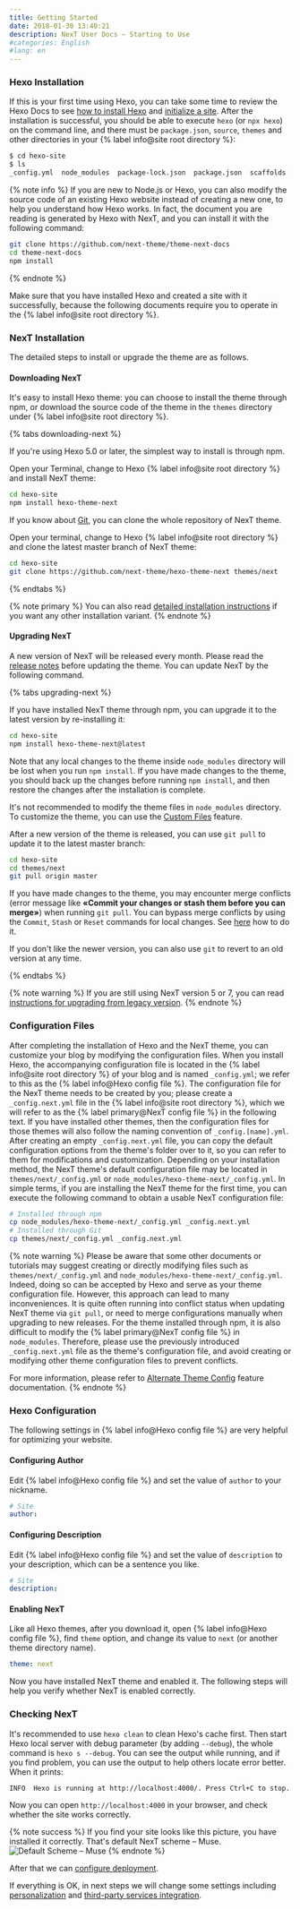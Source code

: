 ```yaml
---
title: Getting Started
date: 2018-01-30 13:40:21
description: NexT User Docs – Starting to Use
#categories: English
#lang: en
---
```


### Hexo Installation

If this is your first time using Hexo, you can take some time to review the Hexo Docs to see [how to install Hexo](https://hexo.io/docs/) and [initialize a site](https://hexo.io/docs/setup). After the installation is successful, you should be able to execute `hexo` (or `npx hexo`) on the command line, and there must be `package.json`, `source`, `themes` and other directories in your {% label info@site root directory %}:

```bash
$ cd hexo-site
$ ls
_config.yml  node_modules  package-lock.json  package.json  scaffolds  source  themes
```

{% note info %}
If you are new to Node.js or Hexo, you can also modify the source code of an existing Hexo website instead of creating a new one, to help you understand how Hexo works. In fact, the document you are reading is generated by Hexo with NexT, and you can install it with the following command:

```bash
git clone https://github.com/next-theme/theme-next-docs
cd theme-next-docs
npm install
```

{% endnote %}

Make sure that you have installed Hexo and created a site with it successfully, because the following documents require you to operate in the {% label info@site root directory %}.

### NexT Installation

The detailed steps to install or upgrade the theme are as follows.

#### Downloading NexT

It's easy to install Hexo theme: you can choose to install the theme through npm, or download the source code of the theme in the `themes` directory under {% label info@site root directory %}.

{% tabs downloading-next %}
<!-- tab Using <code>npm</code> -->
If you're using Hexo 5.0 or later, the simplest way to install is through npm.

Open your Terminal, change to Hexo {% label info@site root directory %} and install NexT theme:

```bash
cd hexo-site
npm install hexo-theme-next
```
<!-- endtab -->

<!-- tab Using <code>git</code> -->
If you know about [Git](https://git-scm.com), you can clone the whole repository of NexT theme.

Open your terminal, change to Hexo {% label info@site root directory %} and clone the latest master branch of NexT theme:

```bash
cd hexo-site
git clone https://github.com/next-theme/hexo-theme-next themes/next
```
<!-- endtab -->
{% endtabs %}

{% note primary %}
You can also read [detailed installation instructions](/docs/getting-started/installation.html) if you want any other installation variant.
{% endnote %}

#### Upgrading NexT

A new version of NexT will be released every month. Please read the [release notes](https://github.com/next-theme/hexo-theme-next/releases) before updating the theme. You can update NexT by the following command.

{% tabs upgrading-next %}
<!-- tab Using <code>npm</code> -->
If you have installed NexT theme through npm, you can upgrade it to the latest version by re-installing it:

```bash
cd hexo-site
npm install hexo-theme-next@latest
```

Note that any local changes to the theme inside `node_modules` directory will be lost when you run `npm install`. If you have made changes to the theme, you should back up the changes before running `npm install`, and then restore the changes after the installation is complete.

It's not recommended to modify the theme files in `node_modules` directory. To customize the theme, you can use the [Custom Files](/docs/advanced-settings/custom-files.html) feature.
<!-- endtab -->

<!-- tab Using <code>git</code> -->
After a new version of the theme is released, you can use `git pull` to update it to the latest master branch:

```sh
cd hexo-site
cd themes/next
git pull origin master
```

If you have made changes to the theme, you may encounter merge conflicts (error message like **«Commit your changes or stash them before you can merge»**) when running `git pull`. You can bypass merge conflicts by using the `Commit`, `Stash` or `Reset` commands for local changes. See [here](https://stackoverflow.com/a/15745424/5861495) how to do it.

If you don't like the newer version, you can also use `git` to revert to an old version at any time.
<!-- endtab -->
{% endtabs %}

{% note warning %}
If you are still using NexT version 5 or 7, you can read [instructions for upgrading from legacy version](/docs/getting-started/upgrade.html).
{% endnote %}

### Configuration Files

After completing the installation of Hexo and the NexT theme, you can customize your blog by modifying the configuration files. When you install Hexo, the accompanying configuration file is located in the {% label info@site root directory %} of your blog and is named `_config.yml`; we refer to this as the {% label info@Hexo config file %}. The configuration file for the NexT theme needs to be created by you; please create a `_config.next.yml` file in the {% label info@site root directory %}, which we will refer to as the {% label primary@NexT config file %} in the following text. If you have installed other themes, then the configuration files for those themes will also follow the naming convention of `_config.[name].yml`.
After creating an empty `_config.next.yml` file, you can copy the default configuration options from the theme's folder over to it, so you can refer to them for modifications and customization. Depending on your installation method, the NexT theme's default configuration file may be located in `themes/next/_config.yml` or `node_modules/hexo-theme-next/_config.yml`.
In simple terms, if you are installing the NexT theme for the first time, you can execute the following command to obtain a usable NexT configuration file:
```bash
# Installed through npm
cp node_modules/hexo-theme-next/_config.yml _config.next.yml
# Installed through Git
cp themes/next/_config.yml _config.next.yml
```

{% note warning %}
Please be aware that some other documents or tutorials may suggest creating or directly modifying files such as `themes/next/_config.yml` and `node_modules/hexo-theme-next/_config.yml`. Indeed, doing so can be accepted by Hexo and serve as your theme configuration file. However, this approach can lead to many inconveniences. It is quite often running into conflict status when updating NexT theme via `git pull`, or need to merge configurations manually when upgrading to new releases. For the theme installed through npm, it is also difficult to modify the {% label primary@NexT config file %} in `node_modules`. Therefore, please use the previously introduced `_config.next.yml` file as the theme's configuration file, and avoid creating or modifying other theme configuration files to prevent conflicts.

For more information, please refer to [Alternate Theme Config](/docs/getting-started/configuration.html) feature documentation.
{% endnote %}

### Hexo Configuration

The following settings in {% label info@Hexo config file %} are very helpful for optimizing your website.

#### Configuring Author

Edit {% label info@Hexo config file %} and set the value of `author` to your nickname.

```yml Hexo config file
# Site
author:
```

#### Configuring Description

Edit {% label info@Hexo config file %} and set the value of `description` to your description, which can be a sentence you like.

```yml Hexo config file
# Site
description:
```

#### Enabling NexT

Like all Hexo themes, after you download it, open {% label info@Hexo config file %}, find `theme` option, and change its value to `next` (or another theme directory name).

```yml Hexo config file
theme: next
```

Now you have installed NexT theme and enabled it. The following steps will help you verify whether NexT is enabled correctly.

### Checking NexT

It's recommended to use `hexo clean` to clean Hexo's cache first.
Then start Hexo local server with debug parameter (by adding `--debug`), the whole command is `hexo s --debug`. You can see the output while running, and if you find problem, you can use the output to help others locate error better. When it prints:

```
INFO  Hexo is running at http://localhost:4000/. Press Ctrl+C to stop.
```

Now you can open `http://localhost:4000` in your browser, and check whether the site works correctly.

{% note success %}
If you find your site looks like this picture, you have installed it correctly. That's default NexT scheme – Muse.
![Default Scheme – Muse](/images/next-default-scheme.png)
{% endnote %}

After that we can [configure deployment](/docs/getting-started/deployment.html).

If everything is OK, in next steps we will change some settings including [personalization](/docs/theme-settings/) and [third-party services integration](/docs/third-party-services/).
